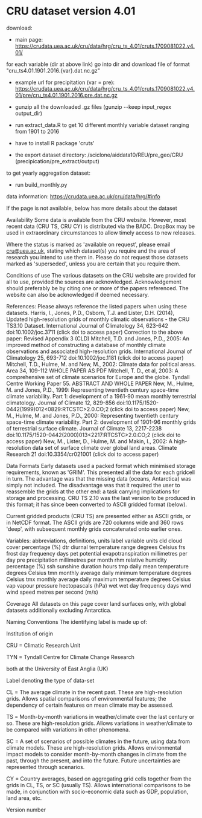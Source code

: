 # CRU dataset version 4.01

download:

- main page: https://crudata.uea.ac.uk/cru/data/hrg/cru_ts_4.01/cruts.1709081022.v4.01/

for each variable (dir at above link) go into dir and download file of format "cru_ts4.01.1901.2016.{var}.dat.nc.gz"
- example url for precipitation (var = pre): https://crudata.uea.ac.uk/cru/data/hrg/cru_ts_4.01/cruts.1709081022.v4.01/pre/cru_ts4.01.1901.2016.pre.dat.nc.gz

- gunzip all the downloaded .gz files (gunzip --keep input_regex output_dir)

- run extract_data.R to get 10 different monthly variable dataset ranging from 1901 to 2016
- have to install R package 'cruts'
- the export dataset directory: /sciclone/aiddata10/REU/pre_geo/CRU (precipication/pre_extract/output)

to get yearly aggregation dataset:
- run build_monthly.py

data information: https://crudata.uea.ac.uk/cru/data/hrg/#info

If the page is not available, below has more details about the dataset

Availability
Some data is available from the CRU website. However, most recent data (CRU TS, CRU CY) is distributed via the BADC. DropBox may be used in extraordinary circumstances to allow timely access to new releases.

Where the status is marked as 'available on request', please email cru@uea.ac.uk, stating which dataset(s) you require and the area of research you intend to use them in. Please do not request those datasets marked as 'superseded', unless you are certain that you require them.



Conditions of use
The various datasets on the CRU website are provided for all to use, provided the sources are acknowledged. Acknowledgement should preferably be by citing one or more of the papers referenced. The website can also be acknowledged if deemed necessary.



References: Please always reference the listed papers when using these datasets.
Harris, I., Jones, P.D., Osborn, T.J. and Lister, D.H. (2014), Updated high-resolution grids of monthly climatic observations - the CRU TS3.10 Dataset. International Journal of Climatology 34, 623-642
doi:10.1002/joc.3711 (click doi to access paper)
Correction to the above paper: Revised Appendix 3 (CLD)
Mitchell, T.D. and Jones, P.D., 2005: An improved method of constructing a database of monthly climate observations and associated high-resolution grids. International Journal of Climatology 25, 693-712
doi:10.1002/joc.1181 (click doi to access paper)
Mitchell, T.D., Hulme, M. and New, M., 2002: Climate data for political areas. Area 34, 109-112
WHOLE PAPER AS PDF
Mitchell, T. D., et al, 2003: A comprehensive set of climate scenarios for Europe and the globe. Tyndall Centre Working Paper 55.
ABSTRACT AND WHOLE PAPER
New, M., Hulme, M. and Jones, P.D., 1999: Representing twentieth century space-time climate variability. Part 1: development of a 1961-90 mean monthly terrestrial climatology. Journal of Climate 12, 829-856
doi:10.1175/1520-0442(1999)012<0829:RTCSTC>2.0.CO;2 (click doi to access paper)
New, M., Hulme, M. and Jones, P.D., 2000: Representing twentieth century space-time climate variability. Part 2: development of 1901-96 monthly grids of terrestrial surface climate. Journal of Climate 13, 2217-2238
doi:10.1175/1520-0442(2000)013<2217:RTCSTC>2.0.CO;2 (click doi to access paper)
New, M., Lister, D., Hulme, M. and Makin, I., 2002: A high-resolution data set of surface climate over global land areas. Climate Research 21
doi:10.3354/cr021001 (click doi to access paper)


Data Formats
Early datasets used a packed format which minimised storage requirements, known as 'GRIM'. This presented all the data for each gridcell in turn. The advantage was that the missing data (oceans, Antarctica) was simply not included. The disadvantage was that it required the user to reassemble the grids at the other end: a task carrying implications for storage and processing. CRU TS 2.10 was the last version to be produced in this format; it has since been converted to ASCII gridded format (below).

Current gridded products (CRU TS) are presented either as ASCII grids, or in NetCDF format. The ASCII grids are 720 columns wide and 360 rows 'deep', with subsequent monthly grids concatenated onto earlier ones.



Variables: abbreviations, definitions, units
label	variable	units
cld	cloud cover	percentage (%)
dtr	diurnal temperature range	degrees Celsius
frs	frost day frequency	days
pet	potential evapotranspiration	millimetres per day
pre	precipitation	millimetres per month
rhm	relative humidity	percentage (%)
ssh	sunshine duration	hours
tmp	daily mean temperature	degrees Celsius
tmn	monthly average daily minimum temperature	degrees Celsius
tmx	monthly average daily maximum temperature	degrees Celsius
vap	vapour pressure	hectopascals (hPa)
wet	wet day frequency	days
wnd	wind speed	metres per second (m/s)


Coverage
All datasets on this page cover land surfaces only, with global datasets additionally excluding Antarctica.



Naming Conventions
The identifying label is made up of:

Institution of origin

CRU = Climatic Research Unit

TYN = Tyndall Centre for Climate Change Research

both at the University of East Anglia (UK)

Label denoting the type of data-set

CL = The average climate in the recent past. These are high-resolution grids. Allows spatial comparisons of environmental features; the dependency of certain features on mean climate may be assessed.

TS = Month-by-month variations in weather/climate over the last century or so. These are high-resolution grids. Allows variations in weather/climate to be compared with variations in other phenomena.

SC = A set of scenarios of possible climates in the future, using data from climate models. These are high-resolution grids. Allows environmental impact models to consider month-by-month changes in climate from the past, through the present, and into the future. Future uncertainties are represented through scenarios.

CY = Country averages, based on aggregating grid cells together from the grids in CL, TS, or SC (usually TS). Allows international comparisons to be made, in conjunction with socio-economic data such as GDP, population, land area, etc.


Version number
